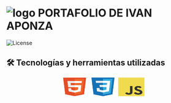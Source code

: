 <h1 justify='center'>
  <img height='40' width='40' title='Logo' alt='logo' src='https://github.com/bush1D3v/my_portfolio_html/assets/133554156/b2650afc-a61a-46fb-ae27-823e8461a836' />
  PORTAFOLIO DE IVAN APONZA
</h1>

![License](https://img.shields.io/static/v1?label=license&message=MIT&color=yellow) &nbsp;

## 🛠️ Tecnologías y herramientas utilizadas
<div align='center'>
  <img align='center' height='50' width='70' title='HTML' alt='html' src='https://github.com/devicons/devicon/blob/master/icons/html5/html5-original.svg' />
   <img align='center' height='50' width='70' title='CSS3' alt='css3' src='https://github.com/devicons/devicon/blob/master/icons/css3/css3-original.svg' />
  <img align='center' height='50' width='70' title='JavaScript' alt='javascript' src='https://github.com/devicons/devicon/blob/master/icons/javascript/javascript-original.svg' />
</div>

